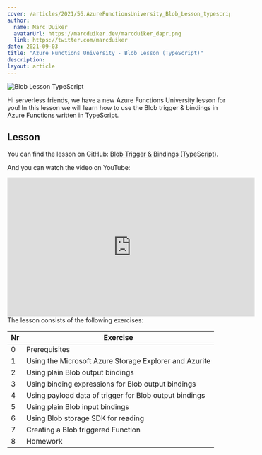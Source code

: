```yaml
---
cover: /articles/2021/56.AzureFunctionsUniversity_Blob_Lesson_typescript.png
author:
  name: Marc Duiker
  avatarUrl: https://marcduiker.dev/marcduiker_dapr.png
  link: https://twitter.com/marcduiker
date: 2021-09-03
title: "Azure Functions University - Blob Lesson (TypeScript)"
description:
layout: article
---
```


![Blob Lesson TypeScript](/articles/2021/56.AzureFunctionsUniversity_Blob_Lesson_typescript.png)

Hi serverless friends, we have a new Azure Functions University lesson for you! In this lesson we will learn how to use the Blob trigger & bindings in Azure Functions written in TypeScript.

## Lesson

You can find the lesson on GitHub: [Blob Trigger & Bindings (TypeScript)](https://github.com/marcduiker/azure-functions-university/blob/main/lessons/typescript/blob/README.md).

And you can watch the video on YouTube:

<iframe width="560" height="315" src="https://www.youtube.com/embed/SC4-_ZwjlR4" title="YouTube video player" frameborder="0" allow="accelerometer; autoplay; clipboard-write; encrypted-media; gyroscope; picture-in-picture" allowfullscreen></iframe>

<br>
The lesson consists of the following exercises:

|Nr|Exercise
|-|-
|0|Prerequisites
|1|Using the Microsoft Azure Storage Explorer and Azurite
|2|Using plain Blob output bindings
|3|Using binding expressions for Blob output bindings
|4|Using payload data of trigger for Blob output bindings
|5|Using plain Blob input bindings
|6|Using Blob storage SDK for reading
|7|Creating a Blob triggered Function
|8|Homework